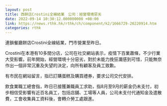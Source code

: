 ```yaml
---
layout: post
title: 西餅店Crostini全線結業　公司：經營環境惡劣
date: 2022-09-14 10:30:12.000000000 +08:00
link: https://news.rthk.hk/rthk/ch/component/k2/1666729-20220914.htm
categories: rthk
---
```


連鎖餐廳餅店Crostini全線結業，門市營業至昨日。

Crostini在本港有10多間分店，公司在社交網站表示，疫情下百業蕭條，不少行業大受影響。前年開始，經營環境十分惡劣，對於未能力挽狂瀾感到可惜，只能無奈作出一個非常沉重及失望的決定，向所有顧客及員工致歉。

有市民在網站留言，指已訂購蛋糕及購買禮券，要求公司交代安排。

飲食業職工總會指，昨日已接獲兼職員工求助，指8月至9月的薪金仍未支付，初步相信受影響有近百名員工，包括店舖、工場等人員，公司未支付代通知金及遣散費，工會收集員工資料後，會轉介勞工處跟進。

